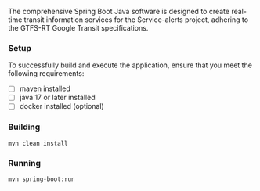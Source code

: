 The comprehensive Spring Boot Java software is designed to
create real-time transit information services for the Service-alerts project,
adhering to the GTFS-RT Google Transit specifications.

### Setup

To successfully build and execute the application, ensure that you meet the following requirements:

- [ ]  maven installed
- [ ]  java 17 or later installed
- [ ]  docker installed (optional)

### Building

```shell
mvn clean install
```

### Running

```shell
mvn spring-boot:run
```
